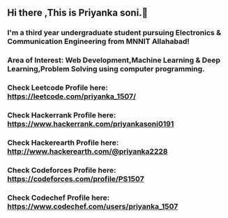 ## Hi there ,This is Priyanka soni.👋

### I'm a third year undergraduate student pursuing Electronics & Communication Engineering from MNNIT Allahabad!
### Area of Interest: Web Development,Machine Learning & Deep Learning,Problem Solving using computer programming.

### Check Leetcode Profile here: https://leetcode.com/priyanka_1507/
### Check Hackerrank Profile here: https://www.hackerrank.com/priyankasoni0191
### Check Hackerearth Profile here: http://www.hackerearth.com/@priyanka2228
### Check Codeforces Profile here: https://codeforces.com/profile/PS1507
### Check Codechef Profile here: https://www.codechef.com/users/priyanka_1507

